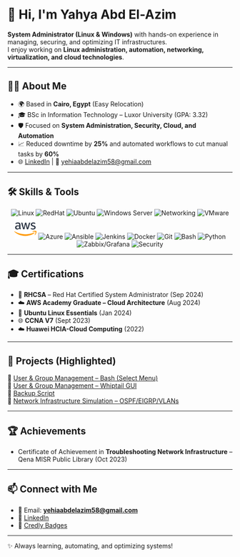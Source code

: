 # 👋 Hi, I'm Yahya Abd El-Azim

 **System Administrator (Linux & Windows)** with hands-on experience in managing, securing, and optimizing IT infrastructures.  
I enjoy working on **Linux administration, automation, networking, virtualization, and cloud technologies**.  

---

## 🧑‍💻 About Me
- 🌍 Based in **Cairo, Egypt** (Easy Relocation)  
- 🎓 BSc in Information Technology – Luxor University (GPA: 3.32)  
- 🛡️ Focused on **System Administration, Security, Cloud, and Automation**  
- 📈 Reduced downtime by **25%** and automated workflows to cut manual tasks by **60%**  
- 🌐 [LinkedIn](https://www.linkedin.com/in/yahya-abd-el-azim-aa6070253?utm_source=share&utm_campaign=share_via&utm_content=profile&utm_medium=android_app) | 📧 yehiaabdelazim58@gmail.com  

---

## 🛠️ Skills & Tools  

<p align="center">
  <!-- Operating Systems -->
  <img src="https://cdn.jsdelivr.net/gh/devicons/devicon/icons/linux/linux-original.svg" width="50" height="50" alt="Linux"/>
  <img src="https://cdn.jsdelivr.net/gh/devicons/devicon/icons/redhat/redhat-original.svg" width="50" height="50" alt="RedHat"/>
  <img src="https://cdn.jsdelivr.net/gh/devicons/devicon/icons/ubuntu/ubuntu-plain.svg" width="50" height="50" alt="Ubuntu"/>
  <img src="https://cdn.jsdelivr.net/gh/devicons/devicon/icons/windows8/windows8-original.svg" width="50" height="50" alt="Windows Server"/>

  <!-- Networking -->
  <img src="https://raw.githubusercontent.com/simple-icons/simple-icons/develop/icons/cisco.svg" width="50" height="50" alt="Networking"/>

  <!-- Virtualization & Cloud -->
  <img alt="VMware" src="https://raw.githubusercontent.com/simple-icons/simple-icons/develop/icons/vmware.svg" width="45" />
  <img src="./assets/icons/aws.svg" width="50" height="50" alt="AWS"/>
  <img src="https://cdn.jsdelivr.net/gh/devicons/devicon/icons/azure/azure-original.svg" width="50" height="50" alt="Azure"/>

  <!-- DevOps & Automation -->
  <img src="https://cdn.jsdelivr.net/gh/devicons/devicon/icons/ansible/ansible-original.svg" width="50" height="50" alt="Ansible"/>
  <img src="https://cdn.jsdelivr.net/gh/devicons/devicon/icons/jenkins/jenkins-original.svg" width="50" height="50" alt="Jenkins"/>
  <img src="https://cdn.jsdelivr.net/gh/devicons/devicon/icons/docker/docker-original.svg" width="50" height="50" alt="Docker"/>
  <img src="https://cdn.jsdelivr.net/gh/devicons/devicon/icons/git/git-original.svg" width="50" height="50" alt="Git"/>
  <img src="https://cdn.jsdelivr.net/gh/devicons/devicon/icons/bash/bash-original.svg" width="50" height="50" alt="Bash"/>
  <img src="https://cdn.jsdelivr.net/gh/devicons/devicon/icons/python/python-original.svg" width="50" height="50" alt="Python"/>

  <!-- Monitoring & Security -->
  <img src="https://cdn.jsdelivr.net/gh/devicons/devicon/icons/grafana/grafana-original.svg" width="50" height="50" alt="Zabbix/Grafana"/>
  <img src="https://img.icons8.com/color/48/cyber-security.png" width="50" height="50" alt="Security"/>
</p>

---
## 🎓 Certifications
- 🏅 **RHCSA** – Red Hat Certified System Administrator (Sep 2024)  
- ☁️ **AWS Academy Graduate – Cloud Architecture** (Aug 2024)  
- 🐧 **Ubuntu Linux Essentials** (Jan 2024)  
- 🌐 **CCNA V7** (Sept 2023)  
- ☁️ **Huawei HCIA-Cloud Computing** (2022)  

---

## 📂 Projects (Highlighted)

🔹 [User & Group Management – Bash (Select Menu)](https://github.com/Yahia58/User-and-group-Management-using-select)  
🔹 [User & Group Management – Whiptail GUI](https://github.com/Yahia58/User-and-group-Management-using-whiptail)  
🔹 [Backup Script](https://github.com/Yahia58/Backup-Script)  
🔹 [Network Infrastructure Simulation – OSPF/EIGRP/VLANs](https://github.com/Yahia58/Simulation-using-pkt)  

---

## 🏆 Achievements
- Certificate of Achievement in **Troubleshooting Network Infrastructure** – Qena MISR Public Library (Oct 2023)  

---

## 📫 Connect with Me
- 📧 Email: **yehiaabdelazim58@gmail.com**  
- 🔗 [LinkedIn](https://www.linkedin.com/in/yahya-abd-el-azim-aa6070253?utm_source=share&utm_campaign=share_via&utm_content=profile&utm_medium=android_app)  
- 🏅 [Credly Badges](https://www.credly.com/users/yahya-abdelazim-shaker-ahmed)  

---
✨ Always learning, automating, and optimizing systems!
